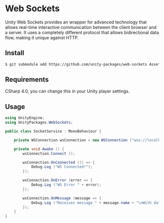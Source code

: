 # Web Sockets

Unity Web Sockets provides an wrapper for advanced technology that allows real-time interactive communication between the client browser and a server. It uses a completely different protocol that allows bidirectional data flow, making it unique against HTTP.

## Install

```sh
$ git submodule add https://github.com/unity-packages/web-sockets Assets/packages/web-sockets
```

## Requirements

CSharp 4.0, you can change this in your Unity player settings.

## Usage

```cs
using UnityEngine;
using UnityPackages.WebSockets;

public class SocketService : MonoBehaviour {

	private WSConnection wsConnection = new WSConnection ("wss://localhost:3000");

	private void Awake () {
		wsConnection.Connect ();

		wsConnection.OnConnected (() => {
			Debug.Log ("WS Connected!");
		});

		wsConnection.OnError (error => {
			Debug.Log ("WS Error " + error);
		});

		wsConnection.OnMessage (message => {
			Debug.Log ("Receives message " + message.name + "\nWith data " + message.data);
		});
	}
}
```
